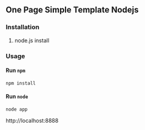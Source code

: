 ## One Page Simple Template Nodejs


### Installation

1. node.js install




### Usage


#### Run `npm`

    npm install

#### Run `node`

    node app

http://localhost:8888


